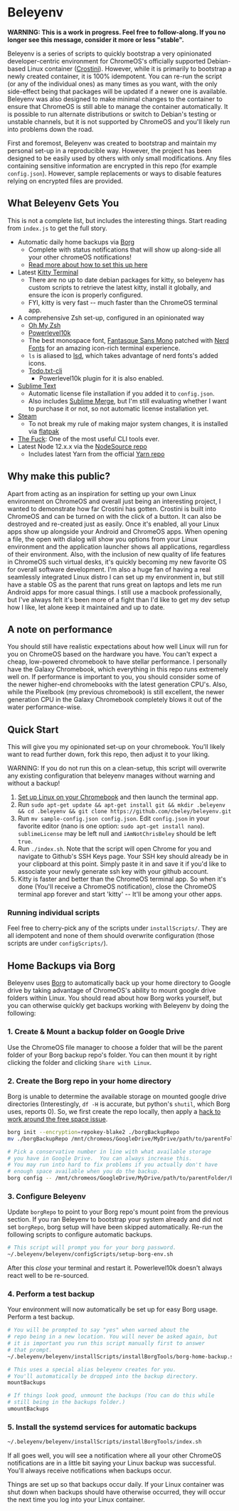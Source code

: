 # Beleyenv
**WARNING: This is a work in progress.  Feel free to follow-along.  If you no longer see this message, consider it more or less "stable".**

Beleyenv is a series of scripts to quickly bootstrap a very opinionated developer-centric environment for ChromeOS's officially supported Debian-based Linux container ([Crostini](https://chromium.googlesource.com/chromiumos/docs/+/master/containers_and_vms.md)). However, while it is primarily to bootstrap a newly created container, it is 100% idempotent.  You can re-run the script (or any of the individual ones) as many times as you want, with the only side-effect being that packages will be updated if a newer one is available.  Beleyenv was also designed to make minimal changes to the container to ensure that ChromeOS is still able to manage the container automatically.  It is possible to run alternate distributions or switch to Debian's testing or unstable channels, but it is not supported by ChromeOS and you'll likely run into problems down the road.

First and foremost, Beleyenv was created to bootstrap and maintain my personal set-up in a reproducible way.  However, the project has been designed to be easily used by others with only small modifications. Any files containing sensitive information are encrypted in this repo (for example `config.json`).  However, sample replacements or ways to disable features relying on encrypted files are provided.

## What Beleyenv Gets You
This is not a complete list, but includes the interesting things. Start reading from `index.js` to get the full story.

 * Automatic daily home backups via [Borg](https://borgbackup.readthedocs.io/)
      - Complete with status notifications that will show up along-side all your other chromeOS notifications!
      - [Read more about how to set this up here](#home-backups-via-borg)
 * Latest [Kitty Terminal](https://sw.kovidgoyal.net/kitty/)
     - There are no up to date debian packages for kitty, so beleyenv has custom scripts to retrieve the latest kitty, install it globally, and ensure the icon is properly configured.
     - FYI, kitty is very fast -- much faster than the ChromeOS terminal app.
 * A comprehensive Zsh set-up, configured in an opinionated way
     - [Oh My Zsh](https://ohmyz.sh/)
     - [Powerlevel10k](https://github.com/romkatv/powerlevel10k)
     - The best monospace font, [Fantasque Sans Mono](https://github.com/belluzj/fantasque-sans) patched with [Nerd Fonts](https://github.com/ryanoasis/nerd-fonts) for an amazing icon-rich terminal experience.
     - `ls` is aliased to [lsd](https://github.com/Peltoche/lsd), which takes advantage of nerd fonts's added icons.
     - [Todo.txt-cli](https://github.com/todotxt/todo.txt-cli)
         + Powerlevel10k plugin for it is also enabled.
 * [Sublime Text](https://www.sublimetext.com/)
     - Automatic license file installation if you added it to `config.json`.
     - Also includes [Sublime Merge](https://www.sublimemerge.com/), but I'm still evaluating whether I want to purchase it or not, so not automatic license installation yet.
 * [Steam](https://store.steampowered.com/)
     - To not break my rule of making major system changes, it is installed via [flatpak](https://flathub.org/apps/details/com.valvesoftware.Steam)
 * [The Fuck](https://github.com/nvbn/thefuck): One of the most useful CLI tools ever.
 * Latest Node 12.x.x via the [NodeSource repo](https://github.com/nodesource/distributions)
     - Includes latest Yarn from the official [Yarn repo](https://classic.yarnpkg.com/en/docs/install/#debian-stable)

## Why make this public?
Apart from acting as an inspiration for setting up your own Linux environment on ChromeOS and overall just being an interesting project, I wanted to demonstrate how far Crostini has gotten. Crostini is built into ChromeOS and can be turned on with the click of a button.  It can also be destroyed and re-created just as easily. Once it's enabled, all your Linux apps show up alongside your Android and ChromeOS apps.  When opening a file, the open with dialog will show you options from your Linux environment and the application launcher shows all applications, regardless of their environment.  Also, with the inclusion of new quality of life features in ChromeOS such virtual desks, it's quickly becoming my new favorite OS for overall software development.  I'm also a huge fan of having a real seamlessly integrated Linux distro I can set up my environment in, but still have a stable OS as the parent that runs great on laptops and lets me run Android apps for more casual things. I still use a macbook professionally, but I've always felt it's been more of a fight than I'd like to get my dev setup how I like, let alone keep it maintained and up to date.

## A note on performance
You should still have realistic expectations about how well Linux will run for you on ChromeOS based on the hardware you have.  You can't expect a cheap, low-powered chromebook to have stellar performance. I personally have the Galaxy Chromebook, which everything in this repo runs extremely well on.  If performance is important to you, you should consider some of the newer higher-end chromebooks with the latest generation CPU's. Also, while the Pixelbook (my previous chromebook) is still excellent, the newer generation CPU in the Galaxy Chromebook completely blows it out of the water performance-wise.

## Quick Start
This will give you my opinionated set-up on your chromebook.  You'll likely want to read further down, fork this repo, then adjust it to your liking.

WARNING: If you do not run this on a clean-setup, this script will overwrite any existing configuration that beleyenv manages without warning and without a backup!

1. [Set up Linux on your Chromebook](https://support.google.com/chromebook/answer/9145439) and then launch the terminal app.
2. Run `sudo apt-get update && apt-get install git && mkdir .beleyenv && cd .beleyenv && git clone https://github.com/cbeley/beleyenv.git`
3. Run `mv sample-config.json config.json`.  Edit `config.json` in your favorite editor (nano is one option: `sudo apt-get install nano`).  `sublimeLicense` may be left null and `iAmNotChrisBeley` should be left `true`.
4. Run `./index.sh`. Note that the script will open Chrome for you and navigate to Github's SSH Keys page.  Your SSH key should already be in your clipboard at this point.  Simply paste it in and save it if you'd like to associate your newly generate ssh key with your github account.
5. Kitty is faster and better than the ChromeOS terminal app.  So when it's done (You'll receive a ChromeOS notification), close the ChromeOS terminal app forever and start 'kitty' -- It'll be among your other apps.

### Running individual scripts
Feel free to cherry-pick any of the scripts under `installScripts/`. They are all idempotent and none of them should overwrite configuration (those scripts are under `configScripts/`).

## Home Backups via Borg
Beleyenv uses [Borg](https://borgbackup.readthedocs.io/) to automatically back up your home directory to Google drive by taking advantage of ChromeOS's ability to mount google drive folders within Linux. You should read about how Borg works yourself, but you can otherwise quickly get backups working with Beleyenv by doing the following:

### 1. Create & Mount a backup folder on Google Drive
Use the ChromeOS file manager to choose a folder that will be the parent folder of your Borg backup repo's folder.  You can then mount it by right clicking the folder and clicking `Share with Linux`.

### 2. Create the Borg repo in your home directory
Borg is unable to determine the available storage on mounted google drive directories (Interestingly, `df -H` is accurate, but python's `shutil`, which Borg uses, reports 0). So, we first create the repo locally, then apply a [hack to work around the free space issue](https://borgbackup.readthedocs.io/en/stable/faq.html?highlight=additional_free_space#can-i-disable-checking-for-free-disk-space).

```bash
borg init --encryption=repokey-blake2 ./borgBackupRepo
mv ./borgBackupRepo /mnt/chromeos/GoogleDrive/MyDrive/path/to/parentFolder/

# Pick a conservative number in line with what available storage
# you have in Google Drive.  You can always increase this.
# You may run into hard to fix problems if you actually don't have 
# enough space available when you do the backup.
borg config -- /mnt/chromeos/GoogleDrive/MyDrive/path/to/parentFolder/borgBackupRepo additional_free_space -50G
```

### 3. Configure Beleyenv
Update `borgRepo` to point to your Borg repo's mount point from the previous section. If you ran Beleyenv to bootstrap your system already and did not set `borgRepo`, borg setup will have been skipped automatically.  Re-run the following scripts to configure automatic backups.

```bash
# This script will prompt you for your borg password.
~/.beleyenv/beleyenv/configScripts/setup-borg-env.sh
```

After this *close* your terminal and restart it.  Powerlevel10k doesn't always react well to be re-sourced.

### 4. Perform a test backup
Your environment will now automatically be set up for easy Borg usage.  Perform a test backup.

```bash
# You will be prompted to say "yes" when warned about the
# repo being in a new location. You will never be asked again, but
# it is important you run this script manually first to answer
# that prompt.
~/.beleyenv/beleyenv/installScripts/installBorgTools/borg-home-backup.sh

# This uses a special alias beleyenv creates for you.
# You'll automatically be dropped into the backup directory.
mountBackups

# If things look good, unmount the backups (You can do this while
# still being in the backups folder.)
umountBackups
```

### 5. Install the systemd services for automatic backups
```bash
~/.beleyenv/beleyenv/installScripts/installBorgTools/index.sh
```

If all goes well, you will see a notification where all your other ChromeOS notifications are in a little bit saying your Linux backup was successful.  You'll always receive notifications when backups occur.

Things are set up so that backups occur daily. If your Linux container was shut down when backups should have otherwise occurred, they will occur the next time you log into your Linux container.